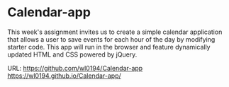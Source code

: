 # Calendar-app

This week's assignment invites us to create a simple calendar application that allows a user to save events for each hour of the day by modifying starter code. This app will run in the browser and feature dynamically updated HTML and CSS powered by jQuery.

URL: https://github.com/wl0194/Calendar-app
https://wl0194.github.io/Calendar-app/

